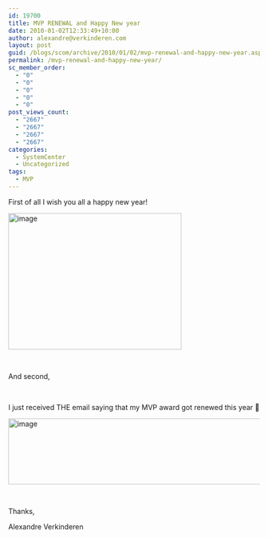 ```yaml
---
id: 19700
title: MVP RENEWAL and Happy New year
date: 2010-01-02T12:33:49+10:00
author: alexandre@verkinderen.com
layout: post
guid: /blogs/scom/archive/2010/01/02/mvp-renewal-and-happy-new-year.aspx
permalink: /mvp-renewal-and-happy-new-year/
sc_member_order:
  - "0"
  - "0"
  - "0"
  - "0"
  - "0"
post_views_count:
  - "2667"
  - "2667"
  - "2667"
  - "2667"
categories:
  - SystemCenter
  - Uncategorized
tags:
  - MVP
---
```

First of all I wish you all a happy new year! 

[<img style="border-bottom: 0px;border-left: 0px;border-top: 0px;border-right: 0px" border="0" alt="image" src="https://mscloudstorage.blob.core.windows.net/mscloudstorage//2012/06/image_thumb_435725E2.png" width="347" height="273" />](http://scug.be/scom/files/2012/06/image_1097453B.png) 

&#160;

And second,

&#160;

I just received THE email saying that my MVP award got renewed this year 🙂

[<img style="border-bottom: 0px;border-left: 0px;border-top: 0px;border-right: 0px" border="0" alt="image" src="https://mscloudstorage.blob.core.windows.net/mscloudstorage//2012/06/image_thumb_26F9BDF5.png" width="673" height="132" />](http://scug.be/scom/files/2012/06/image_5316BAE6.png) 

&#160;

Thanks,

Alexandre Verkinderen